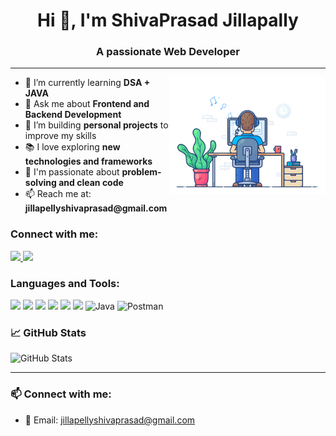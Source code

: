 <h1 align="center">Hi 👋, I'm ShivaPrasad Jillapally</h1>
<h3 align="center">A passionate Web Developer</h3>
<hr>
<p align="left">
  <img align="right" src="https://github.com/Shiva-ux67/Shiva-ux67/blob/main/coding.gif?raw=true" width="250" />
</p>

<ul>
  <li>🌱 I’m currently learning <strong>DSA + JAVA</strong></li>
  <li>💬 Ask me about <strong>Frontend and Backend Development</strong></li>
  <li>🚀 I’m building <strong>personal projects</strong> to improve my skills</li>
  <li>📚 I love exploring <strong>new technologies and frameworks</strong></li>
  <li>🧠 I'm passionate about <strong>problem-solving and clean code</strong></li>
  <li>📫 Reach me at: <strong>jillapellyshivaprasad@gmail.com</strong></li>
</ul>


### Connect with me:

<p align="left">
  <a href="[https://www.linkedin.com/in/your-link](https://www.linkedin.com/in/shivaprasad-jillapally-181087334)" target="_blank">
 <img src="https://img.icons8.com/fluency/48/linkedin.png" width="30px" />
  </a>
  <a href="[https://www.instagram.com/your-profile/](https://www.instagram.com/invites/contact/?utm_source=ig_contact_invite&utm_medium=copy_link&utm_content=mq6xit0)" target="_blank">
    <img src="https://img.icons8.com/color/48/instagram-new--v1.png" width="30px" />
  </a>
</p>


### Languages and Tools:

<p align="left">
  <img src="https://cdn.jsdelivr.net/gh/devicons/devicon/icons/html5/html5-original.svg" width="40px"/>
  <img src="https://cdn.jsdelivr.net/gh/devicons/devicon/icons/css3/css3-original.svg" width="40px"/>
  <img src="https://cdn.jsdelivr.net/gh/devicons/devicon/icons/javascript/javascript-original.svg" width="40px"/>
  <img src="https://cdn.jsdelivr.net/gh/devicons/devicon/icons/react/react-original.svg" width="40px"/>
  <img src="https://cdn.jsdelivr.net/gh/devicons/devicon/icons/mysql/mysql-original.svg" width="40px"/>
  <img src="https://cdn.jsdelivr.net/gh/devicons/devicon/icons/python/python-original.svg" width="40px"/>
  <img src="https://cdn.jsdelivr.net/gh/devicons/devicon/icons/java/java-original.svg" width="40px" alt="Java" />
  <img src="https://www.vectorlogo.zone/logos/getpostman/getpostman-icon.svg" width="40px" alt="Postman" />
</p>



### 📈 GitHub Stats
![GitHub Stats](https://github-readme-stats.vercel.app/api?username=shivaprasadj&show_icons=true)

---

### 📫 Connect with me:
- 📧 Email: jillapellyshivaprasad@gmail.com




